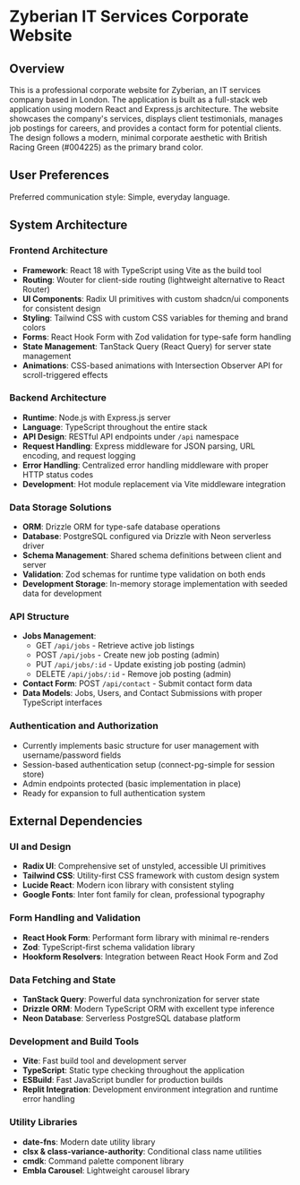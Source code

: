 # Zyberian IT Services Corporate Website

## Overview

This is a professional corporate website for Zyberian, an IT services company based in London. The application is built as a full-stack web application using modern React and Express.js architecture. The website showcases the company's services, displays client testimonials, manages job postings for careers, and provides a contact form for potential clients. The design follows a modern, minimal corporate aesthetic with British Racing Green (#004225) as the primary brand color.

## User Preferences

Preferred communication style: Simple, everyday language.

## System Architecture

### Frontend Architecture
- **Framework**: React 18 with TypeScript using Vite as the build tool
- **Routing**: Wouter for client-side routing (lightweight alternative to React Router)
- **UI Components**: Radix UI primitives with custom shadcn/ui components for consistent design
- **Styling**: Tailwind CSS with custom CSS variables for theming and brand colors
- **Forms**: React Hook Form with Zod validation for type-safe form handling
- **State Management**: TanStack Query (React Query) for server state management
- **Animations**: CSS-based animations with Intersection Observer API for scroll-triggered effects

### Backend Architecture
- **Runtime**: Node.js with Express.js server
- **Language**: TypeScript throughout the entire stack
- **API Design**: RESTful API endpoints under `/api` namespace
- **Request Handling**: Express middleware for JSON parsing, URL encoding, and request logging
- **Error Handling**: Centralized error handling middleware with proper HTTP status codes
- **Development**: Hot module replacement via Vite middleware integration

### Data Storage Solutions
- **ORM**: Drizzle ORM for type-safe database operations
- **Database**: PostgreSQL configured via Drizzle with Neon serverless driver
- **Schema Management**: Shared schema definitions between client and server
- **Validation**: Zod schemas for runtime type validation on both ends
- **Development Storage**: In-memory storage implementation with seeded data for development

### API Structure
- **Jobs Management**: 
  - GET `/api/jobs` - Retrieve active job listings
  - POST `/api/jobs` - Create new job posting (admin)
  - PUT `/api/jobs/:id` - Update existing job posting (admin)
  - DELETE `/api/jobs/:id` - Remove job posting (admin)
- **Contact Form**: POST `/api/contact` - Submit contact form data
- **Data Models**: Jobs, Users, and Contact Submissions with proper TypeScript interfaces

### Authentication and Authorization
- Currently implements basic structure for user management with username/password fields
- Session-based authentication setup (connect-pg-simple for session store)
- Admin endpoints protected (basic implementation in place)
- Ready for expansion to full authentication system

## External Dependencies

### UI and Design
- **Radix UI**: Comprehensive set of unstyled, accessible UI primitives
- **Tailwind CSS**: Utility-first CSS framework with custom design system
- **Lucide React**: Modern icon library with consistent styling
- **Google Fonts**: Inter font family for clean, professional typography

### Form Handling and Validation
- **React Hook Form**: Performant form library with minimal re-renders
- **Zod**: TypeScript-first schema validation library
- **Hookform Resolvers**: Integration between React Hook Form and Zod

### Data Fetching and State
- **TanStack Query**: Powerful data synchronization for server state
- **Drizzle ORM**: Modern TypeScript ORM with excellent type inference
- **Neon Database**: Serverless PostgreSQL database platform

### Development and Build Tools
- **Vite**: Fast build tool and development server
- **TypeScript**: Static type checking throughout the application
- **ESBuild**: Fast JavaScript bundler for production builds
- **Replit Integration**: Development environment integration and runtime error handling

### Utility Libraries
- **date-fns**: Modern date utility library
- **clsx & class-variance-authority**: Conditional class name utilities
- **cmdk**: Command palette component library
- **Embla Carousel**: Lightweight carousel library